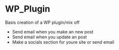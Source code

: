# WP_Plugin
Basis creation of a WP plugin/mix off

- Send email when you make an new post
- Send email when you update an post
- Make a socials section for youre site or send email
